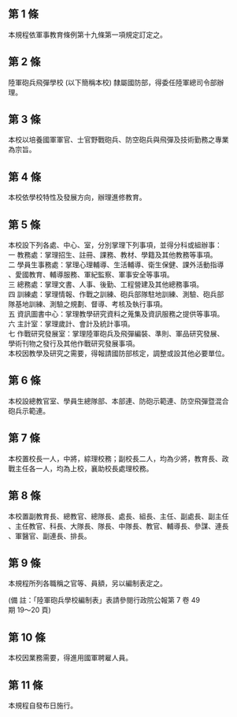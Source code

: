 第 1 條
-------
本規程依軍事教育條例第十九條第一項規定訂定之。

第 2 條
-------
陸軍砲兵飛彈學校 (以下簡稱本校) 隸屬國防部，得委任陸軍總司令部辦  
理。

第 3 條
-------
本校以培養國軍軍官、士官野戰砲兵、防空砲兵與飛彈及技術勤務之專業  
為宗旨。

第 4 條
-------
本校依學校特性及發展方向，辦理進修教育。

第 5 條
-------
本校設下列各處、中心、室，分別掌理下列事項，並得分科或組辦事：  
一  教務處：掌理招生、註冊、課務、教材、學籍及其他教務等事項。  
二  學員生事務處：掌理心理輔導、生活輔導、衛生保健、課外活動指導  
    、愛國教育、輔導服務、軍紀監察、軍事安全等事項。  
三  總務處：掌理文書、人事、後勤、工程營建及其他總務事項。  
四  訓練處：掌理情報、作戰之訓練、砲兵部隊駐地訓練、測驗、砲兵部  
    隊基地訓練、測驗之規劃、督導、考核及執行事項。  
五  資訊圖書中心：掌理教學研究資料之蒐集及資訊服務之提供等事項。  
六  主計室：掌理歲計、會計及統計事項。  
七  作戰研究發展室：掌理陸軍砲兵及飛彈編裝、準則、軍品研究發展、  
    學術刊物之發行及其他作戰研究發展事項。  
本校因教學及研究之需要，得報請國防部核定，調整或設其他必要單位。

第 6 條
-------
本校設總教官室、學員生總隊部、本部連、防砲示範連、防空飛彈暨混合  
砲兵示範連。

第 7 條
-------
本校置校長一人，中將，綜理校務；副校長二人，均為少將，教育長、政  
戰主任各一人，均為上校，襄助校長處理校務。

第 8 條
-------
本校置副教育長、總教官、總隊長、處長、組長、主任、副處長、副主任  
、主任教官、科長、大隊長、隊長、中隊長、教官、輔導長、參謀、連長  
、軍醫官、副連長、排長。

第 9 條
-------
本規程所列各職稱之官等、員額，另以編制表定之。  
  
 (備      註：「陸軍砲兵學校編制表」表請參閱行政院公報第 7 卷 49  
  期 19～20 頁)

第 10 條
--------
本校因業務需要，得進用國軍聘雇人員。

第 11 條
--------
本規程自發布日施行。

